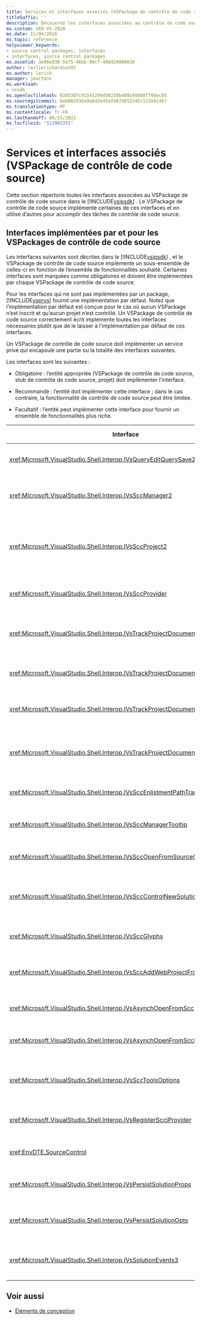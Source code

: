 ```yaml
---
title: Services et interfaces associés (VSPackage de contrôle de code source)
titleSuffix: ''
description: Découvrez les interfaces associées au contrôle de code source dans le kit de développement logiciel (SDK) Visual Studio. Le package implémente certaines interfaces et utilise d’autres pour le contrôle de code source.
ms.custom: SEO-VS-2020
ms.date: 11/04/2016
ms.topic: reference
helpviewer_keywords:
- source control packages, interfaces
- interfaces, source control packages
ms.assetid: 3e96e838-5675-46bb-99cf-40d420086038
author: leslierichardson95
ms.author: lerich
manager: jmartens
ms.workload:
- vssdk
ms.openlocfilehash: 6385307c91541204d58228b489160888f79dec85
ms.sourcegitcommit: bab002936a9a642e45af407d652345c113a9c467
ms.translationtype: MT
ms.contentlocale: fr-FR
ms.lasthandoff: 06/25/2021
ms.locfileid: "112903331"
---
```

# <a name="related-services-and-interfaces-source-control-vspackage"></a>Services et interfaces associés (VSPackage de contrôle de code source)

Cette section répertorie toutes les interfaces associées au VSPackage de contrôle de code source dans le [!INCLUDE[vsipsdk](../../extensibility/includes/vsipsdk_md.md)] . Le VSPackage de contrôle de code source implémente certaines de ces interfaces et en utilise d’autres pour accomplir des tâches de contrôle de code source.

## <a name="interfaces-implemented-by-and-for-source-control-vspackages"></a>Interfaces implémentées par et pour les VSPackages de contrôle de code source

 Les interfaces suivantes sont décrites dans le [!INCLUDE[vsipsdk](../../extensibility/includes/vsipsdk_md.md)] , et le VSPackage de contrôle de code source implémente un sous-ensemble de celles-ci en fonction de l’ensemble de fonctionnalités souhaité. Certaines interfaces sont marquées comme obligatoires et doivent être implémentées par chaque VSPackage de contrôle de code source.

 Pour les interfaces qui ne sont pas implémentées par un package, [!INCLUDE[vsprvs](../../code-quality/includes/vsprvs_md.md)] fournit une implémentation par défaut. Notez que l’implémentation par défaut est conçue pour le cas où aucun VSPackage n’est inscrit et qu’aucun projet n’est contrôlé. Un VSPackage de contrôle de code source correctement écrit implémente toutes les interfaces nécessaires plutôt que de le laisser à l’implémentation par défaut de ces interfaces.

 Un VSPackage de contrôle de code source doit implémenter un service privé qui encapsule une partie ou la totalité des interfaces suivantes.

 Les interfaces sont les suivantes :

- Obligatoire : l’entité appropriée (VSPackage de contrôle de code source, stub de contrôle de code source, projet) doit implémenter l’interface.

- Recommandé : l’entité doit implémenter cette interface ; dans le cas contraire, la fonctionnalité de contrôle de code source peut être limitée.

- Facultatif : l’entité peut implémenter cette interface pour fournir un ensemble de fonctionnalités plus riche.

| Interface | Objectif | Implémenté par | Applique? |
| - | - |--------------------------|-------------|
| <xref:Microsoft.VisualStudio.Shell.Interop.IVsQueryEditQuerySave2> | Les éditeurs appellent cette interface avant de modifier ou d’enregistrer un fichier. Le VSPackage de contrôle de code source peut extraire le fichier ou refuser l’opération en cas d’échec de l’extraction. | VSPackage de contrôle de code source | Recommandé |
| <xref:Microsoft.VisualStudio.Shell.Interop.IVsSccManager2> | Cette interface fournit des fonctionnalités de contrôle de code source de base pour les projets, telles que l’inscription et l’annulation de l’inscription de projets avec le contrôle de code source et la prise en charge des glyphes de contrôle de code source de base. | VSPackage de contrôle de code source | Obligatoire |
| <xref:Microsoft.VisualStudio.Shell.Interop.IVsSccProject2> | Cette interface est obtenue à l' <xref:Microsoft.VisualStudio.Shell.Interop.IVsHierarchy> aide de la <xref:System.Runtime.InteropServices.Marshal.QueryInterface%2A> fonction, ou simplement en effectuant un cast de l’objet qui implémente `IVsHierarchy` `IVsSccProject2` . Elle est utilisée pour obtenir les fichiers sous contrôle de code source dans un projet ou pour informer le projet de l’État ou de l’emplacement du contrôle de code source actuel. | Project | Obligatoire |
| <xref:Microsoft.VisualStudio.Shell.Interop.IVsSccProvider> | Le module d’intégration utilise cette interface pour définir le VSPackage actif actuel. | VSPackage de contrôle de code source | Obligatoire |
| <xref:Microsoft.VisualStudio.Shell.Interop.IVsTrackProjectDocuments2> | Cette interface est basée sur un modèle d’abonnement. Tout VSPackage peut signaler qu’il souhaite recevoir des événements de document et être avisé par le Shell sur les événements qui sont sur le lieu de se produire. Elle est implémentée et gérée par [!INCLUDE[vsprvs](../../code-quality/includes/vsprvs_md.md)] qui, à son tour, passe les événements implémentant le `IVsTrackProjectDocumentsEvents2` au VSPackage. | Stub de contrôle de code source | Obligatoire |
| <xref:Microsoft.VisualStudio.Shell.Interop.IVsTrackProjectDocuments3> | Cette interface fournit le traitement par lots, les opérations de lecture/écriture synchronisées et une `OnQueryAddFiles` méthode avancée. | Stub de contrôle de code source | Obligatoire |
| <xref:Microsoft.VisualStudio.Shell.Interop.IVsTrackProjectDocumentsEvents2> | Les **Explorateur de solutions** et les projets appellent cette interface lorsque de nouveaux fichiers sont ajoutés aux projets, ou lorsque des fichiers et des dossiers sont renommés ou supprimés de projets. Le VSPackage de contrôle de code source peut extraire le fichier projet ou annuler l’opération. | VSPackage de contrôle de code source | Recommandé |
| <xref:Microsoft.VisualStudio.Shell.Interop.IVsTrackProjectDocumentsEvents3> | Les **Explorateur de solutions** et les projets appellent cette interface en réponse aux appels effectués aux méthodes de l’interface IVstrackProjectDocuments3. Le VSPackage de contrôle de code source peut suivre des opérations par lots, synchroniser des opérations de lecture/écriture et utiliser une méthode plus avancée `OnQueryAddFiles` . | VSPackage de contrôle de code source | Recommandé |
| <xref:Microsoft.VisualStudio.Shell.Interop.IVsSccEnlistmentPathTranslation> | Cette interface fournit la prise en charge de la gestion de l’inscription pour les projets Web. | VSPackage de contrôle de code source | Recommandé |
| <xref:Microsoft.VisualStudio.Shell.Interop.IVsSccManagerTooltip> | Cette interface est utilisée pour récupérer des info-bulles pour les fichiers sous contrôle de code source dans les projets. | VSPackage de contrôle de code source | Facultatif |
| <xref:Microsoft.VisualStudio.Shell.Interop.IVsSccOpenFromSourceControl> | Cette interface fournit la prise en charge de l’extension d’espace de noms. | VSPackage de contrôle de code source | Facultatif |
| <xref:Microsoft.VisualStudio.Shell.Interop.IVsSccControlNewSolution> | Le VSPackage utilise cette interface pour intégrer une extension d’espace de noms dans les boîtes **de dialogue Nouveau**, **ouvrir** ou **Enregistrer** . Par conséquent, les projets peuvent être automatiquement ajoutés au contrôle de code source lors de la création ou ajoutés au contrôle de code source lorsqu’une opération d’enregistrement est en vigueur. | VSPackage de contrôle de code source | Facultatif |
| <xref:Microsoft.VisualStudio.Shell.Interop.IVsSccGlyphs> | Le VSPackage utilise cette interface pour définir des glyphes supplémentaires en tant que glyphes de contrôle de code source pour les nœuds dans **Explorateur de solutions**. | VSPackage de contrôle de code source | Facultatif |
| <xref:Microsoft.VisualStudio.Shell.Interop.IVsSccAddWebProjectFromSourceControl> | La boîte de dialogue **Ajouter** pour les projets Web utilise cette interface. Il fournit des méthodes pour rechercher un emplacement de contrôle de code source et pour ouvrir un projet Web précédemment ajouté dans le référentiel de contrôle de code source à cet emplacement. | VSPackage de contrôle de code source | Recommandé |
| <xref:Microsoft.VisualStudio.Shell.Interop.IVsAsynchOpenFromScc> | Cette interface fournit la prise en charge du chargement asynchrone (arrière-plan) des projets à partir du contrôle de code source. | VSPackage de contrôle de code source | Facultatif |
| <xref:Microsoft.VisualStudio.Shell.Interop.IVsAsynchOpenFromSccProjectEvents> | Cette interface permet aux projets de suivre la progression du chargement asynchrone initié par <xref:Microsoft.VisualStudio.Shell.Interop.IVsAsynchOpenFromScc> . | Project | Facultatif |
| <xref:Microsoft.VisualStudio.Shell.Interop.IVsSccToolsOptions> | Cette interface permet à l’IDE d’interroger le VSPackage de contrôle de code source actif. L’IDE interroge la valeur des paramètres de contrôle de code source qui ont une signification même lorsqu’aucun VSPackage de contrôle de code source actif n’est inscrit. Cette interface est implémentée et gérée par [!INCLUDE[vsprvs](../../code-quality/includes/vsprvs_md.md)] . | Stub de contrôle de code source | Obligatoire |
| <xref:Microsoft.VisualStudio.Shell.Interop.IVsRegisterScciProvider> | Cette interface est utilisée pour inscrire le VSPackage de contrôle de code source. | Stub de contrôle de code source | Obligatoire |
| <xref:EnvDTE.SourceControl> | Cette interface est utilisée dans Automation. Par conséquent, elle expose uniquement les fonctions qui peuvent être exécutées sans afficher d’interface utilisateur. | VSPackage de contrôle de code source | Facultatif |
| <xref:Microsoft.VisualStudio.Shell.Interop.IVsPersistSolutionProps> | Cette interface est utilisée pour enregistrer les paramètres de contrôle de code source dans le fichier solution (. sln). Les paramètres incluent l’emplacement du contrôle de code source et les indicateurs d’État du contrôle de code source. | VSPackage de contrôle de code source | Recommandé |
| <xref:Microsoft.VisualStudio.Shell.Interop.IVsPersistSolutionOpts> | Cette interface est utilisée pour enregistrer les paramètres de contrôle de code source dans le fichier d’options de solution (. suo). Cela peut inclure des paramètres de contrôle de code source spécifiques à l’utilisateur, tels que l’emplacement d’inscription de l’utilisateur actuel. | VSPackage de contrôle de code source | Recommandé |
| <xref:Microsoft.VisualStudio.Shell.Interop.IVsSolutionEvents3> | Cette interface permet de surveiller les événements afin d’effectuer des opérations telles que l’archivage des fichiers projet avant la fermeture de solutions ou l’obtention de nouveaux fichiers à partir du contrôle de code source lors de l’ouverture d’un projet. | VSPackage de contrôle de code source | Recommandé |

## <a name="see-also"></a>Voir aussi
- [Éléments de conception](../../extensibility/internals/source-control-vspackage-design-elements.md)
